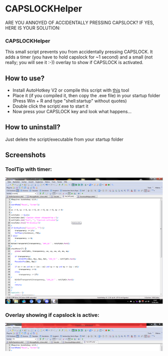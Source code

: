 # CAPSLOCKHelper
ARE YOU ANNOYED OF ACCIDENTALLY PRESSING CAPSLOCK? IF YES, HERE IS YOUR SOLUTION:
### CAPSLOCKHelper

This small script prevents you from accidentally pressing CAPSLOCK. It adds a timer (you have to hold capslock for ~1 second) and a small (not really; you will see it :-)) overlay to show if CAPSLOCK is activated.

## How to use?
* Install AutoHotkey V2 or compile this script with [this](https://github.com/AutoHotkey/Ahk2Exe) tool
* Place it (if you compiled it, then copy the .exe file) in your startup folder (Press Win + R and type "shell:startup" without quotes)
* Double click the script/.exe to start it
* Now press your CAPSLOCK key and look what happens...

## How to uninstall?
Just delete the script/executable from your startup folder

## Screenshots
### ToolTip with timer:
![ToolTip with timer](https://github.com/Nick768/CAPSLOCKHelper/raw/main/Screenshot/1.png)

### Overlay showing if capslock is active:
![Overlay showing if capslock is active](https://github.com/Nick768/CAPSLOCKHelper/raw/main/Screenshot/2.png)
